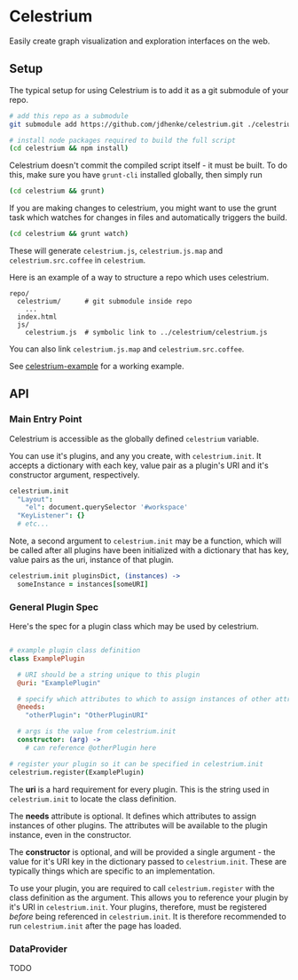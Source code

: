 Celestrium
==========

Easily create graph visualization and exploration interfaces on the web.

## Setup

The typical setup for using Celestrium is to add it as a git submodule of your repo.

```bash
# add this repo as a submodule
git submodule add https://github.com/jdhenke/celestrium.git ./celestrium

# install node packages required to build the full script
(cd celestrium && npm install)
```

Celestrium doesn't commit the compiled script itself - it must be built.
To do this, make sure you have `grunt-cli` installed globally, then simply run

```bash
(cd celestrium && grunt)
```

If you are making changes to celestrium, you might want to use the grunt task which watches for changes in files and automatically triggers the build.
```bash
(cd celestrium && grunt watch)
```

These will generate `celestrium.js`, `celestrium.js.map` and `celestrium.src.coffee` in `celestrium`.

Here is an example of a way to structure a repo which uses celestrium.

    repo/
      celestrium/      # git submodule inside repo
        ...
      index.html
      js/
        celestrium.js  # symbolic link to ../celestrium/celestrium.js

You can also link `celestrium.js.map` and `celestrium.src.coffee`.

See [celestrium-example](https://github.com/jdhenke/celestrium-example) for a working example.

## API

### Main Entry Point

Celestrium is accessible as the globally defined `celestrium` variable.

You can use it's plugins, and any you create, with `celestrium.init`.
It accepts a dictionary with each key, value pair as a plugin's URI and it's constructor argument, respectively.

```coffeescript
celestrium.init
  "Layout":
    "el": document.querySelector '#workspace'
  "KeyListener": {}
  # etc...
```

Note, a second argument to `celestrium.init` may be a function, which will be called after all plugins have been initialized with a dictionary that has key, value pairs as the uri, instance of that plugin.

```coffeescript
celestrium.init pluginsDict, (instances) ->
  someInstance = instances[someURI]
```

### General Plugin Spec

Here's the spec for a plugin class which may be used by celestrium.

```coffeescript

# example plugin class definition
class ExamplePlugin

  # URI should be a string unique to this plugin
  @uri: "ExamplePlugin"

  # specify which attributes to which to assign instances of other attributes
  @needs:
    "otherPlugin": "OtherPluginURI"

  # args is the value from celestrium.init
  constructor: (arg) ->
    # can reference @otherPlugin here

# register your plugin so it can be specified in celestrium.init
celestrium.register(ExamplePlugin)

```

The **uri** is a hard requirement for every plugin.
This is the string used in `celestrium.init` to locate the class definition.

The **needs** attribute is optional.
It defines which attributes to assign instances of other plugins.
The attributes will be available to the plugin instance, even in the constructor.

The **constructor** is optional, and will be provided a single argument - the value for it's URI key in the dictionary passed to `celestrium.init`.
These are typically things which are specific to an implementation.

To use your plugin, you are required to call `celestrium.register` with the class definition as the argument.
This allows you to reference your plugin by it's URI in `celestrium.init`.
Your plugins, therefore, must be registered *before* being referenced in `celestrium.init`.
It is therefore recommended to run `celestrium.init` after the page has loaded.

### DataProvider

TODO
